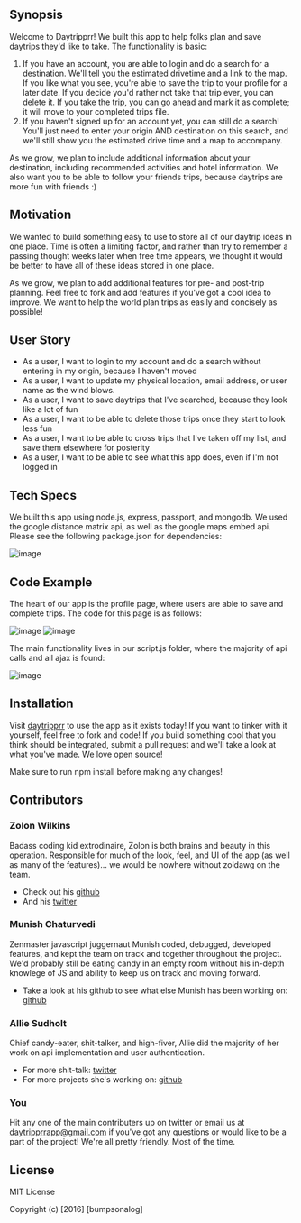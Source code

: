 ## Synopsis

Welcome to Daytripprr! We built this app to help folks plan and save daytrips they'd like to take. The functionality is basic: 

1. If you have an account, you are able to login and do a search for a destination. We'll tell you the estimated drivetime and a link to the map. If you like what you see, you're able to save the trip to your profile for a later date. If you decide you'd rather not take that trip ever, you can delete it. If you take the trip, you can go ahead and mark it as complete; it will move to your completed trips file.
2. If you haven't signed up for an account yet, you can still do a search! You'll just need to enter your origin AND destination on this search, and we'll still show you the estimated drive time and a map to accompany. 

As we grow, we plan to include additional information about your destination, including recommended activities and hotel information. We also want you to be able to follow your friends trips, because daytrips are more fun with friends :)

## Motivation

We wanted to build something easy to use to store all of our daytrip ideas in one place. Time is often a limiting factor, and rather than try to remember a passing thought weeks later when free time appears, we thought it would be better to have all of these ideas stored in one place. 

As we grow, we plan to add additional features for pre- and post-trip planning. Feel free to fork and add features if you've got a cool idea to improve. We want to help the world plan trips as easily and concisely as possible!

## User Story

* As a user, I want to login to my account and do a search without entering in my origin, because I haven't moved
* As a user, I want to update my physical location, email address, or user name as the wind blows.
* As a user, I want to save daytrips that I've searched, because they look like a lot of fun
* As a user, I want to be able to delete those trips once they start to look less fun
* As a user, I want to be able to cross trips that I've taken off my list, and save them elsewhere for posterity 
* As a user, I want to be able to see what this app does, even if I'm not logged in

## Tech Specs

We built this app using node.js, express, passport, and mongodb. We used the google distance matrix api, as well as the google maps embed api. Please see the following package.json for dependencies:

![image](/Users/allisonsudholt/websites/daytripprr/public/images/daytripprr_dependencies.png)
## Code Example

The heart of our app is the profile page, where users are able to save and complete trips. The code for this page is as follows:

![image](/Users/allisonsudholt/Desktop/profile_code_1.png)
![image](/Users/allisonsudholt/Desktop/profile_code_2.png)

The main functionality lives in our script.js folder, where the majority of api calls and all ajax is found:

![image](/Users/allisonsudholt/websites/daytripprr/public/images/scripts_show.png)


## Installation

Visit [daytripprr](https://daytripprr.herokuapp.com/) to use the app as it exists today! If you want to tinker with it yourself, feel free to fork and code! If you build something cool that you think should be integrated, submit a pull request and we'll take a look at what you've made. We love open source!

Make sure to run npm install before making any changes!


## Contributors
### Zolon Wilkins
Badass coding kid extrodinaire, Zolon is both brains and beauty in this operation. Responsible for much of the look, feel, and UI of the app (as well as many of the features)... we would be nowhere without zoldawg on the team. 

* Check out his [github](https://github.com/zolon4)
* And his [twitter](https://twitter.com/zolonw)

### Munish Chaturvedi
Zenmaster javascript juggernaut Munish coded, debugged, developed features, and kept the team on track and together throughout the project. We'd probably still be eating candy in an empty room without his in-depth knowlege of JS and ability to keep us on track and moving forward.

* Take a look at his github to see what else Munish has been working on: [github](https://github.com/Mooku1)

### Allie Sudholt
Chief candy-eater, shit-talker, and high-fiver, Allie did the majority of her work on api implementation and user authentication. 

* For more shit-talk: [twitter](https://twitter.com/mlleallie88)
* For more projects she's working on: [github](https://github.com/mlleallie)


### You
Hit any one of the main contributers up on twitter or email us at <daytripprrapp@gmail.com> if you've got any questions or would like to be a part of the project! We're all pretty friendly. Most of the time.

## License

MIT License

Copyright (c) [2016] [bumpsonalog]